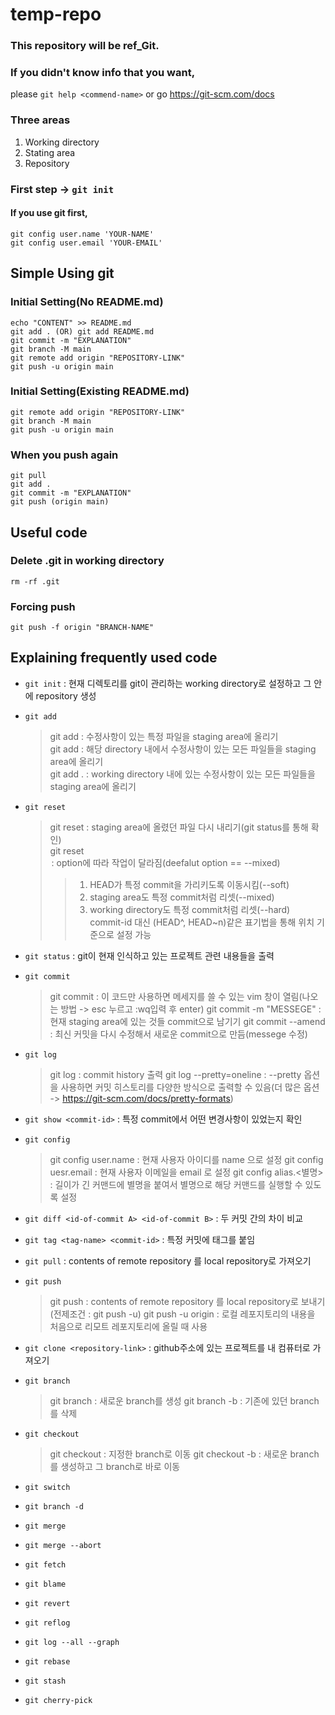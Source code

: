 # temp-repo
### This repository will be ref_Git.
### If you didn't know info that you want,     
please `git help <commend-name>` or go https://git-scm.com/docs
### Three areas
1. Working directory
2. Stating area
3. Repository

### First step -> ` git init `

#### If you use git first,
```
git config user.name 'YOUR-NAME'
git config user.email 'YOUR-EMAIL'
```
## Simple Using git
### Initial Setting(No README.md)
```
echo "CONTENT" >> README.md
git add . (OR) git add README.md
git commit -m "EXPLANATION"
git branch -M main
git remote add origin "REPOSITORY-LINK"
git push -u origin main
```

### Initial Setting(Existing README.md)
```
git remote add origin "REPOSITORY-LINK"
git branch -M main
git push -u origin main
```

### When you push again
```
git pull
git add .
git commit -m "EXPLANATION"
git push (origin main)
```


## Useful code
### Delete .git in working directory
`rm -rf .git`

### Forcing push
`git push -f origin "BRANCH-NAME"`

###  


## Explaining frequently used code
* `git init` : 현재 디렉토리를 git이 관리하는 working directory로 설정하고 그 안에 repository 생성

* `git add`
  > git add <file-name> : 수정사항이 있는 특정 파일을 staging area에 올리기 <br>
  > git add <directory-name> : 해당 directory 내에서 수정사항이 있는 모든 파일들을 staging area에 올리기<br>
  > git add . : working directory 내에 있는 수정사항이 있는 모든 파일들을 staging area에 올리기

* `git reset`
  > git reset <file-name> : staging area에 올렸던 파일 다시 내리기(git status를 통해 확인)<br>
  > git reset <option> <commit-id> : option에 따라 작업이 달라짐(deefalut option == --mixed)<br>
  > > 1. HEAD가 특정 commit을 가리키도록 이동시킴(--soft)
  > > 2. staging area도 특정 commit처럼 리셋(--mixed)
  > > 3. working directory도 특정 commit처럼 리셋(--hard)
  > > commit-id 대신 (HEAD^, HEAD~n)같은 표기법을 통해 위치 기준으로 설정 가능
* `git status` : git이 현재 인식하고 있는 프로젝트 관련 내용들을 출력
* `git commit`
  > git commit : 이 코드만 사용하면 메세지를 쓸 수 있는 vim 창이 열림(나오는 방법 -> esc 누르고 :wq입력 후 enter)
  > git commit -m "MESSEGE" : 현재 staging area에 있는 것들 commit으로 남기기
  > git commit --amend : 최신 커밋을 다시 수정해서 새로운 commit으로 만듬(messege 수정)
* `git log`
  > git log : commit history 출력
  > git log --pretty=oneline : --pretty 옵션을 사용하면 커밋 히스토리를 다양한 방식으로 출력할 수 있음(더 많은 옵션 -> https://git-scm.com/docs/pretty-formats)
* `git show <commit-id>` : 특정 commit에서 어떤 변경사항이 있었는지 확인
* `git config`
  > git config user.name <name> : 현재 사용자 아이디를 name 으로 설정
  > git config uesr.email <email> : 현재 사용자 이메일을 email 로 설정
  > git config alias.<별명> <commend> : 길이가 긴 커맨드에 별명을 붙여서 별명으로 해당 커맨드를 실행할 수 있도록 설정
* `git diff <id-of-commit A> <id-of-commit B>` : 두 커밋 간의 차이 비교
* `git tag <tag-name> <commit-id>` : 특정 커밋에 태그를 붙임
* `git pull` : contents of remote repository 를 local repository로 가져오기
* `git push`
  > git push : contents of remote repository 를 local repository로 보내기(전제조건 : git push -u)
  > git push -u origin <branch-name> : 로컬 레포지토리의 내용을 처음으로 리모트 레포지토리에 올릴 때 사용
* `git clone <repository-link>` : github주소에 있는 프로젝트를 내 컴퓨터로 가져오기
* `git branch`
  > git branch <new-branch-name> : 새로운 branch를 생성
  > git branch -b <existing-branch-name> : 기존에 있던 branch를 삭제
* `git checkout`
  > git checkout <existing-branch-name> : 지정한 branch로 이동
  > git checkout -b <new-branch-name> : 새로운 branch를 생성하고 그 branch로 바로 이동
* `git switch`
* `git branch -d`
* `git merge`
* `git merge --abort`
* `git fetch`
* `git blame`
* `git revert`
* `git reflog`
* `git log --all --graph`
* `git rebase`
* `git stash`
* `git cherry-pick`
